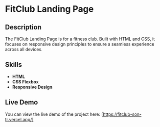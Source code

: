 # FitClub Landing Page  

## Description  
The FitClub Landing Page is for a fitness club. Built with HTML and CSS, it focuses on responsive design principles to ensure a seamless experience across all devices.  

## Skills  
- **HTML**  
- **CSS Flexbox**  
- **Responsive Design**  

## Live Demo  
You can view the live demo of the project here: [https://fitclub-son-tr.vercel.app/]  
